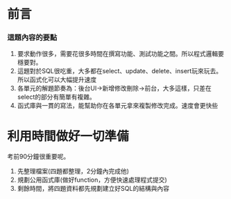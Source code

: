 # 前言

### 這題內容的要點

1. 要求動作很多，需要花很多時間在撰寫功能、測試功能之間。所以程式邏輯要穩要對。
2. 這題對於SQL很吃重，大多都在select、update、delete、insert玩來玩去。所以函式化可以大幅提升速度
3. 各單元的解題節奏為：後台UI-&gt;新增修改刪除-&gt;前台，大多這樣，只差在select的部分有簡單有複雜。
4. 函式庫與一貫的寫法，能幫助你在各單元拿來複製修改完成。速度會更快些

# 利用時間做好一切準備

考前90分鐘很重要呢。

1. 先整理檔案\(四題都整理，2分鐘內完成他\)
2. 規劃公用函式庫\(做好function，方便快速處理程式提交\)
3. 剩餘時間，將四題資料都先規劃建立好SQL的結構與內容



